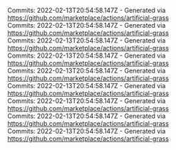 Commits: 2022-02-13T20:54:58.147Z - Generated via https://github.com/marketplace/actions/artificial-grass
<br>
Commits: 2022-02-13T20:54:58.147Z - Generated via https://github.com/marketplace/actions/artificial-grass
<br>
Commits: 2022-02-13T20:54:58.147Z - Generated via https://github.com/marketplace/actions/artificial-grass
<br>
Commits: 2022-02-13T20:54:58.147Z - Generated via https://github.com/marketplace/actions/artificial-grass
<br>
Commits: 2022-02-13T20:54:58.147Z - Generated via https://github.com/marketplace/actions/artificial-grass
<br>
Commits: 2022-02-13T20:54:58.147Z - Generated via https://github.com/marketplace/actions/artificial-grass
<br>
Commits: 2022-02-13T20:54:58.147Z - Generated via https://github.com/marketplace/actions/artificial-grass
<br>
Commits: 2022-02-13T20:54:58.147Z - Generated via https://github.com/marketplace/actions/artificial-grass
<br>
Commits: 2022-02-13T20:54:58.147Z - Generated via https://github.com/marketplace/actions/artificial-grass
<br>
